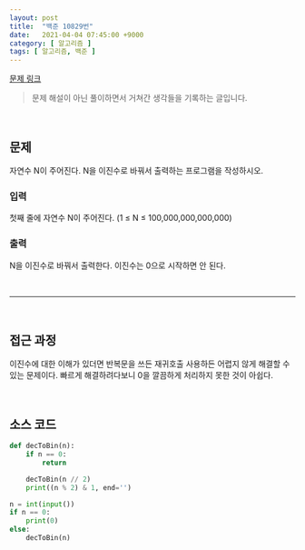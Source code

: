 ```yaml
---
layout: post
title:  "백준 10829번"
date:   2021-04-04 07:45:00 +9000
category: [ 알고리즘 ]
tags: [ 알고리즘, 백준 ]
---
```


[문제 링크](https://www.acmicpc.net/problem/10829)

> 문제 해설이 아닌 풀이하면서 거쳐간 생각들을 기록하는 글입니다.

<br>

## **문제**
자연수 N이 주어진다. N을 이진수로 바꿔서 출력하는 프로그램을 작성하시오.

### **입력**
첫째 줄에 자연수 N이 주어진다. (1 ≤ N ≤ 100,000,000,000,000)

### **출력**
N을 이진수로 바꿔서 출력한다. 이진수는 0으로 시작하면 안 된다.

<br>

---

<br>

## **접근 과정**
이진수에 대한 이해가 있더면 반복문을 쓰든 재귀호출 사용하든 어렵지 않게 해결할 수 있는 문제이다. 빠르게 해결하려다보니 0을 깔끔하게 처리하지 못한 것이 아쉽다.



<br>

## **소스 코드**

``` py
def decToBin(n):
    if n == 0:
        return

    decToBin(n // 2)
    print((n % 2) & 1, end='')

n = int(input())
if n == 0:
    print(0)
else:
    decToBin(n)
```